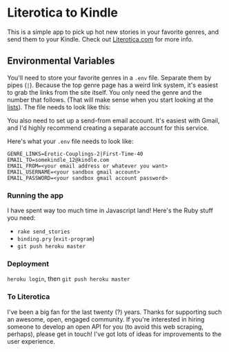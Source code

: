 # Literotica to Kindle

This is a simple app to pick up hot new stories in your favorite genres, and send them to your Kindle. Check out [Literotica.com](http://www.literotica.com) for more info.

## Environmental Variables
You'll need to store your favorite genres in a `.env` file. Separate them by pipes (`|`). Because the top genre page has a weird link system, it's easiest to grab the links from the site itself. You only need the genre and the number that follows. (That will make sense when you start looking at the [lists](https://www.literotica.com/top/)). The file needs to look like this:

You also need to set up a send-from email account. It's easiest with Gmail, and I'd highly recommend creating a separate account for this service.


Here's what your `.env` file needs to look like:
```
GENRE_LINKS=Erotic-Couplings-2|First-Time-40
EMAIL_TO=somekindle_12@kindle.com
EMAIL_FROM=<your email address or whatever you want>
EMAIL_USERNAME=<your sandbox gmail account>
EMAIL_PASSWORD=<your sandbox gmail account password>
```

### Running the app
I have spent way too much time in Javascript land! Here's the Ruby stuff you need:
* `rake send_stories`
* `binding.pry` (`exit-program`)
* `git push heroku master`

### Deployment
`heroku login`, then `git push heroku master`


### To Literotica
I've been a big fan for the last twenty (?) years. Thanks for supporting such an awesome, open, engaged community. If you're interested in hiring someone to develop an open API for you (to avoid this web scraping, perhaps), please get in touch! I've got lots of ideas for improvements to the user experience.
